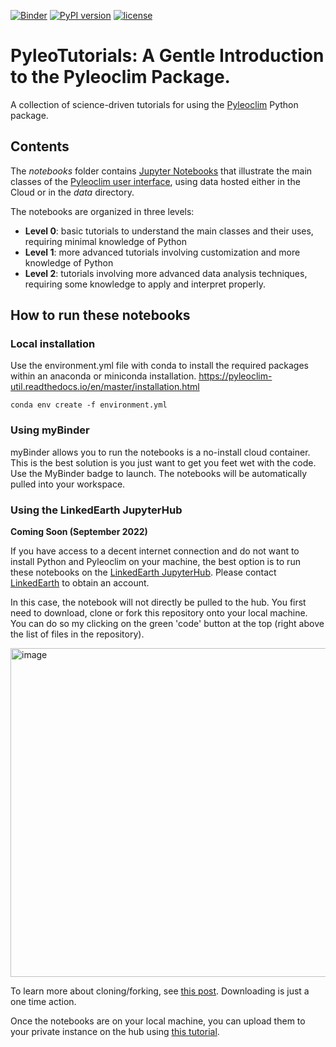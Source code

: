 [![Binder](https://mybinder.org/badge_logo.svg)](https://mybinder.org/v2/gh/LinkedEarth/PyleoTutorials/HEAD)
[![PyPI version](https://badge.fury.io/py/pyleoclim.svg)](https://badge.fury.io/py/pyleoclim)
[![license](https://img.shields.io/github/license/linkedearth/PyleoTutorials.svg)]()

# PyleoTutorials: A Gentle Introduction to the Pyleoclim Package. 

A collection of science-driven tutorials for using the [Pyleoclim](https://github.com/LinkedEarth/Pyleoclim_util) Python package.

## Contents
The _notebooks_ folder contains [Jupyter Notebooks](https://jupyter.org) that illustrate the main classes of the [Pyleoclim user interface](https://pyleoclim-util.readthedocs.io/en/master/core/api.html), using data hosted either in the Cloud or in the _data_ directory.

The notebooks are organized in three levels:
- **Level 0**: basic tutorials to understand the main classes and their uses, requiring minimal knowledge of Python
- **Level 1**: more advanced tutorials involving customization and more knowledge of Python
- **Level 2**: tutorials involving more advanced data analysis techniques, requiring some knowledge to apply and interpret properly.  

## How to run these notebooks

### Local installation
Use the environment.yml file with conda to install the required packages within an anaconda or miniconda installation. https://pyleoclim-util.readthedocs.io/en/master/installation.html

`conda env create -f environment.yml`

### Using myBinder

myBinder allows you to run the notebooks is a no-install cloud container. This is the best solution is you just want to get you feet wet with the code. Use the MyBinder badge to launch. The notebooks will be automatically pulled into your workspace.

### Using the LinkedEarth JupyterHub

**Coming Soon (September 2022)**

If you have access to a decent internet connection and do not want to install Python and Pyleoclim on your machine, the best option is to run these notebooks on the [LinkedEarth JupyterHub](https://linkedearth.2i2c.cloud/). Please contact [LinkedEarth](mailto:linkedearth@gmail.com) to obtain an account. 

In this case, the notebook will not directly be pulled to the hub. You first need to download, clone or fork this repository onto your local machine. You can do so my clicking on the green 'code' button at the top (right above the list of files in the repository).

<img width="526" alt="image" src="https://user-images.githubusercontent.com/11758571/185023757-093f9765-857c-404a-9707-07f6715e8e06.png">
 
To learn more about cloning/forking, see [this post](https://www.theserverside.com/answer/Git-fork-vs-clone-Whats-the-difference). Downloading is just a one time action.

Once the notebooks are on your local machine, you can upload them to your private instance on the hub using [this tutorial](https://foundations.projectpythia.org/foundations/jupyterlab.html).

